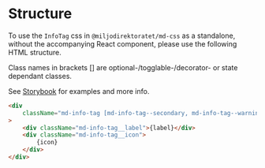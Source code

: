 # Structure

To use the `InfoTag` css in `@miljodirektoratet/md-css` as a standalone, without the accompanying React component, please use the following HTML structure.

Class names in brackets [] are optional-/togglable-/decorator- or state dependant classes.

See [Storybook](https://miljodir.github.io/md-components) for examples and more info.

```html
<div
    className="md-info-tag [md-info-tag--secondary, md-info-tag--warning, md-info-tag--danger]"
>
    <div className="md-info-tag__label">{label}</div>
    <div className="md-info-tag__icon">
        {icon}
    </div>
</div>
```

